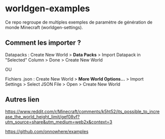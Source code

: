 # worldgen-examples

Ce repo regroupe de multiples exemples de paramètre de génération de monde Minecraft (worldgen-settings).

## Comment les importer ?
Datapacks : Create New World > **Data Packs** > Import Datapack in "Selected" Column > Done > Create New World

OU

Fichiers .json : Create New World > **More World Options...** > Import Settings > Select JSON File > Open > Create New World

## Autres lien

https://www.reddit.com/r/Minecraft/comments/k5ht52/its_possible_to_increase_the_world_height_limit/gef08vf?utm_source=share&utm_medium=web2x&context=3

https://github.com/onnowhere/examples
